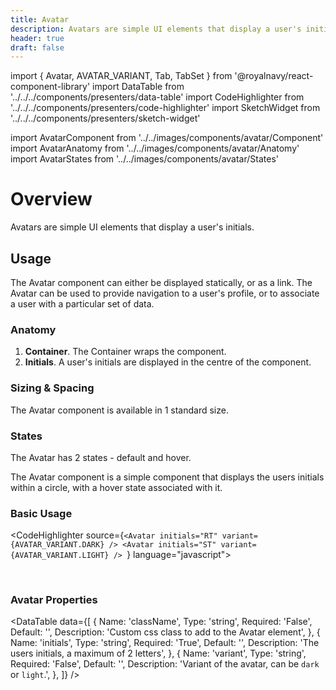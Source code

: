 ```yaml
---
title: Avatar
description: Avatars are simple UI elements that display a user's initials.
header: true
draft: false
---
```


import { Avatar, AVATAR_VARIANT, Tab, TabSet } from '@royalnavy/react-component-library'
import DataTable from '../../../components/presenters/data-table'
import CodeHighlighter from '../../../components/presenters/code-highlighter'
import SketchWidget from '../../../components/presenters/sketch-widget'

import AvatarComponent from '../../images/components/avatar/Component'
import AvatarAnatomy from '../../images/components/avatar/Anatomy'
import AvatarStates from '../../images/components/avatar/States'

# Overview

Avatars are simple UI elements that display a user's initials.
<AvatarComponent />

## Usage

The Avatar component can either be displayed statically, or as a link. The Avatar can be used to provide navigation to a user's profile, or to associate a user with a particular set of data.

<TabSet>
<Tab title="Design">

  <SketchWidget name="Avatar" href="/design-system.sketch" />

  ### Anatomy

  <AvatarAnatomy />

  1. **Container**. The Container wraps the component.
  2. **Initials**. A user's initials are displayed in the centre of the component.


  ### Sizing & Spacing
  The Avatar component is available in 1 standard size.

  ### States
  
  <AvatarStates />

  The Avatar has 2 states - default and hover.
  
</Tab>
<Tab title="Develop">
The Avatar component is a simple component that displays the users initials within a circle, with a hover state associated with it.

### Basic Usage

<CodeHighlighter source={`<Avatar initials="RT" variant={AVATAR_VARIANT.DARK} />
<Avatar initials="ST" variant={AVATAR_VARIANT.LIGHT} />
`} language="javascript">
  <div style={{ background: '#A0A0A0', padding: 20 }}>
    <p><Avatar initials="RT" variant={AVATAR_VARIANT.DARK} />&nbsp;<Avatar initials="ST" variant={AVATAR_VARIANT.LIGHT}/></p>
  </div>
</CodeHighlighter>


### Avatar Properties
<DataTable data={[
  {
    Name: 'className',
    Type: 'string',
    Required: 'False',
    Default: '',
    Description: 'Custom css class to add to the Avatar element',
  },
  {
    Name: 'initials',
    Type: 'string',
    Required: 'True',
    Default: '',
    Description: 'The users initials, a maximum of 2 letters',
  },
  {
    Name: 'variant',
    Type: 'string',
    Required: 'False',
    Default: '',
    Description: 'Variant of the avatar, can be `dark` or `light`.',
  },
]} />
</Tab>
</TabSet>
